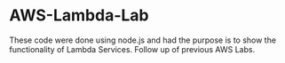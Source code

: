 # AWS-Lambda-Lab

These code were done using node.js and had the purpose is to show the functionality of Lambda Services. Follow up of previous AWS Labs.
